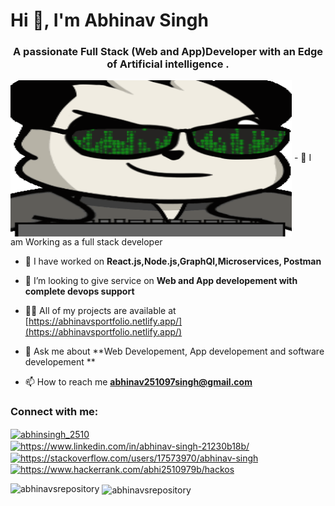 <h1 align="Left">Hi 👋, I'm Abhinav Singh</h1>
<h3 align="center">A passionate Full Stack (Web and App)Developer with an Edge of Artificial intelligence .</h3>
<img src="bahroo.gif" align ="center" width ="450px" height="250px">
- 🔭 I am Working as a full stack developer  

- 🌱 I have worked on **React.js,Node.js,GraphQl,Microservices, Postman**

- 👯 I’m looking to give service on **Web and App developement with complete devops support**

- 👨‍💻 All of my projects are available at [https://abhinavsportfolio.netlify.app/](https://abhinavsportfolio.netlify.app/)

- 💬 Ask me about **Web Developement, App developement and software developement **

- 📫 How to reach me **abhinav251097singh@gmail.com**

<h3 align="left">Connect with me:</h3>
<p align="left">
<a href="https://twitter.com/abhinsingh_2510" target="blank"><img align="center" src="https://raw.githubusercontent.com/rahuldkjain/github-profile-readme-generator/master/src/images/icons/Social/twitter.svg" alt="abhinsingh_2510" height="30" width="40" /></a>
<a href="https://linkedin.com/in/https://www.linkedin.com/in/abhinav-singh-21230b18b/" target="blank"><img align="center" src="https://raw.githubusercontent.com/rahuldkjain/github-profile-readme-generator/master/src/images/icons/Social/linked-in-alt.svg" alt="https://www.linkedin.com/in/abhinav-singh-21230b18b/" height="30" width="40" /></a>
<a href="https://stackoverflow.com/users/https://stackoverflow.com/users/17573970/abhinav-singh" target="blank"><img align="center" src="https://raw.githubusercontent.com/rahuldkjain/github-profile-readme-generator/master/src/images/icons/Social/stack-overflow.svg" alt="https://stackoverflow.com/users/17573970/abhinav-singh" height="30" width="40" /></a>
<a href="https://www.hackerrank.com/https://www.hackerrank.com/abhi2510979b/hackos" target="blank"><img align="center" src="https://raw.githubusercontent.com/rahuldkjain/github-profile-readme-generator/master/src/images/icons/Social/hackerrank.svg" alt="https://www.hackerrank.com/abhi2510979b/hackos" height="30" width="40" /></a>
</p>

<p><img align="left" src="https://github-readme-stats.vercel.app/api/top-langs?username=abhinavsrepository&show_icons=true&locale=en&layout=compact" alt="abhinavsrepository" /></p>

<p>&nbsp;<img align="center" src="https://github-readme-stats.vercel.app/api?username=abhinavsrepository&show_icons=true&locale=en" alt="abhinavsrepository" /></p>
